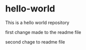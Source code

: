 # hello-world
This is a hello world repository

first change made to the readme file 

second chage to readme file 
